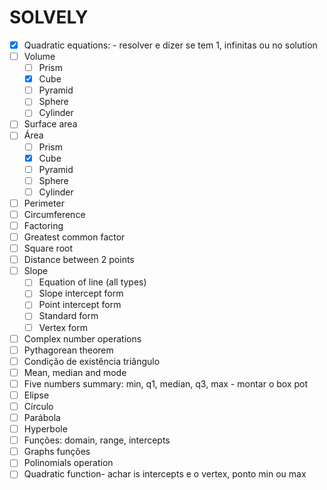 # SOLVELY

- [x] Quadratic equations: - resolver e dizer se tem 1, infinitas ou no solution
- [ ] Volume
  - [ ] Prism
  - [x] Cube
  - [ ] Pyramid
  - [ ] Sphere
  - [ ] Cylinder
- [ ] Surface area
- [ ] Área 
  - [ ] Prism
  - [x] Cube
  - [ ] Pyramid
  - [ ] Sphere
  - [ ] Cylinder
- [ ] Perimeter
- [ ] Circumference 
- [ ] Factoring 
- [ ] Greatest common factor
- [ ] Square root
- [ ] Distance between 2 points
- [ ] Slope
  - [ ] Equation of line (all types)
  - [ ] Slope intercept form
  - [ ] Point intercept form
  - [ ] Standard form
  - [ ] Vertex form
- [ ] Complex number operations
- [ ] Pythagorean theorem
- [ ] Condição de existência triângulo 
- [ ] Mean, median and mode
- [ ] Five numbers summary: min, q1, median, q3, max - montar o box pot 
- [ ] Elipse
- [ ] Círculo 
- [ ] Parábola
- [ ] Hyperbole
- [ ] Funções: domain, range, intercepts
- [ ] Graphs funções 
- [ ] Polinomials operation
- [ ] Quadratic function- achar is intercepts e o vertex, ponto min ou max